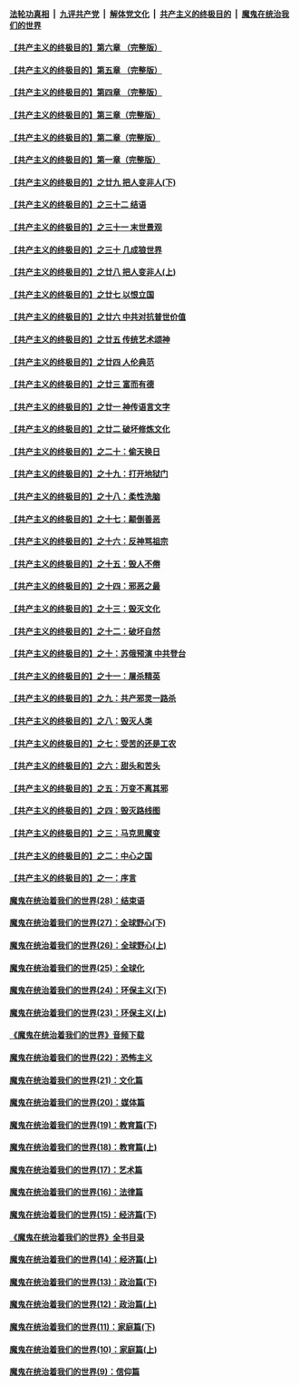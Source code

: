 ####  [法轮功真相](../../../../basic/blob/master/README.md?t=06201531) &nbsp;|&nbsp; [九评共产党](../../../../9ping.md/blob/master/README.md?t=06201531) &nbsp;|&nbsp; [解体党文化](../../../../jtdwh.md/blob/master/README.md?t=06201531)  &nbsp;|&nbsp; [共产主义的终极目的](../../../../gczydzjmd.md/blob/master/README.md?t=06201531) &nbsp;|&nbsp; [魔鬼在统治我们的世界](../../../../mgztzwmdsj.md/blob/master/README.md?t=06201531) 

#### [【共产主义的终极目的】第六章 （完整版）](../pages/nsc422/n11428913.md?t=06201531) 

#### [【共产主义的终极目的】第五章 （完整版）](../pages/nsc422/n11428912.md?t=06201531) 

#### [【共产主义的终极目的】第四章 （完整版）](../pages/nsc422/n11428907.md?t=06201531) 

#### [【共产主义的终极目的】第三章（完整版）](../pages/nsc422/n11428848.md?t=06201531) 

#### [【共产主义的终极目的】第二章（完整版）](../pages/nsc422/n11428831.md?t=06201531) 

#### [【共产主义的终极目的】第一章（完整版）](../pages/nsc422/n11417651.md?t=06201531) 

#### [【共产主义的终极目的】之廿九 把人变非人(下)](../pages/nsc422/n11344140.md?t=06201531) 

#### [【共产主义的终极目的】之三十二 结语](../pages/nsc422/n11360535.md?t=06201531) 

#### [【共产主义的终极目的】之三十一 末世景观](../pages/nsc422/n11351129.md?t=06201531) 

#### [【共产主义的终极目的】之三十 几成狼世界](../pages/nsc422/n11348280.md?t=06201531) 

#### [【共产主义的终极目的】之廿八 把人变非人(上)](../pages/nsc422/n11340492.md?t=06201531) 

#### [【共产主义的终极目的】之廿七 以恨立国](../pages/nsc422/n11336944.md?t=06201531) 

#### [【共产主义的终极目的】之廿六 中共对抗普世价值](../pages/nsc422/n11324785.md?t=06201531) 

#### [【共产主义的终极目的】之廿五 传统艺术颂神](../pages/nsc422/n11296396.md?t=06201531) 

#### [【共产主义的终极目的】之廿四 人伦典范](../pages/nsc422/n11296397.md?t=06201531) 

#### [【共产主义的终极目的】之廿三 富而有德](../pages/nsc422/n11283598.md?t=06201531) 

#### [【共产主义的终极目的】之廿一 神传语言文字](../pages/nsc422/n11263265.md?t=06201531) 

#### [【共产主义的终极目的】之廿二 破坏修炼文化](../pages/nsc422/n11245728.md?t=06201531) 

#### [【共产主义的终极目的】之二十：偷天换日](../pages/nsc422/n11238846.md?t=06201531) 

#### [【共产主义的终极目的】之十九：打开地狱门](../pages/nsc422/n11206376.md?t=06201531) 

#### [【共产主义的终极目的】之十八：柔性洗脑](../pages/nsc422/n11199994.md?t=06201531) 

#### [【共产主义的终极目的】之十七：颠倒善恶](../pages/nsc422/n11179782.md?t=06201531) 

#### [【共产主义的终极目的】之十六：反神骂祖宗](../pages/nsc422/n11166798.md?t=06201531) 

#### [【共产主义的终极目的】之十五：毁人不倦](../pages/nsc422/n11166792.md?t=06201531) 

#### [【共产主义的终极目的】之十四：邪恶之最](../pages/nsc422/n11150249.md?t=06201531) 

#### [【共产主义的终极目的】之十三：毁灭文化](../pages/nsc422/n11135227.md?t=06201531) 

#### [【共产主义的终极目的】之十二：破坏自然](../pages/nsc422/n11135214.md?t=06201531) 

#### [【共产主义的终极目的】之十：苏俄预演 中共登台](../pages/nsc422/n11118424.md?t=06201531) 

#### [【共产主义的终极目的】之十一：屠杀精英](../pages/nsc422/n11118442.md?t=06201531) 

#### [【共产主义的终极目的】之九：共产邪灵一路杀](../pages/nsc422/n11114139.md?t=06201531) 

#### [【共产主义的终极目的】之八：毁灭人类](../pages/nsc422/n11108503.md?t=06201531) 

#### [【共产主义的终极目的】之七：受苦的还是工农](../pages/nsc422/n11101809.md?t=06201531) 

#### [【共产主义的终极目的】之六：甜头和苦头](../pages/nsc422/n11096971.md?t=06201531) 

#### [【共产主义的终极目的】之五：万变不离其邪](../pages/nsc422/n11091285.md?t=06201531) 

#### [【共产主义的终极目的】之四：毁灭路线图](../pages/nsc422/n11086284.md?t=06201531) 

#### [【共产主义的终极目的】之三：马克思魔变](../pages/nsc422/n11061941.md?t=06201531) 

#### [【共产主义的终极目的】之二：中心之国](../pages/nsc422/n11047728.md?t=06201531) 

#### [【共产主义的终极目的】之一：序言](../pages/nsc422/n11086077.md?t=06201531) 

#### [魔鬼在统治着我们的世界(28)：结束语](../pages/nsc422/n10936246.md?t=06201531) 

#### [魔鬼在统治着我们的世界(27)：全球野心(下)](../pages/nsc422/n10928319.md?t=06201531) 

#### [魔鬼在统治着我们的世界(26)：全球野心(上)](../pages/nsc422/n10900318.md?t=06201531) 

#### [魔鬼在统治着我们的世界(25)：全球化](../pages/nsc422/n10788205.md?t=06201531) 

#### [魔鬼在统治着我们的世界(24)：环保主义(下)](../pages/nsc422/n10695307.md?t=06201531) 

#### [魔鬼在统治着我们的世界(23)：环保主义(上)](../pages/nsc422/n10688613.md?t=06201531) 

#### [《魔鬼在统治着我们的世界》音频下载](../pages/nsc422/n10635553.md?t=06201531) 

#### [魔鬼在统治着我们的世界(22)：恐怖主义](../pages/nsc422/n10614727.md?t=06201531) 

#### [魔鬼在统治着我们的世界(21)：文化篇](../pages/nsc422/n10597706.md?t=06201531) 

#### [魔鬼在统治着我们的世界(20)：媒体篇](../pages/nsc422/n10586579.md?t=06201531) 

#### [魔鬼在统治着我们的世界(19)：教育篇(下)](../pages/nsc422/n10564808.md?t=06201531) 

#### [魔鬼在统治着我们的世界(18)：教育篇(上)](../pages/nsc422/n10526970.md?t=06201531) 

#### [魔鬼在统治着我们的世界(17)：艺术篇](../pages/nsc422/n10499093.md?t=06201531) 

#### [魔鬼在统治着我们的世界(16)：法律篇](../pages/nsc422/n10485969.md?t=06201531) 

#### [魔鬼在统治着我们的世界(15)：经济篇(下)](../pages/nsc422/n10469975.md?t=06201531) 

#### [《魔鬼在统治着我们的世界》全书目录](../pages/nsc422/n10464261.md?t=06201531) 

#### [魔鬼在统治着我们的世界(14)：经济篇(上)](../pages/nsc422/n10457370.md?t=06201531) 

#### [魔鬼在统治着我们的世界(13)：政治篇(下)](../pages/nsc422/n10448270.md?t=06201531) 

#### [魔鬼在统治着我们的世界(12)：政治篇(上)](../pages/nsc422/n10444576.md?t=06201531) 

#### [魔鬼在统治着我们的世界(11)：家庭篇(下)](../pages/nsc422/n10440961.md?t=06201531) 

#### [魔鬼在统治着我们的世界(10)：家庭篇(上)](../pages/nsc422/n10435448.md?t=06201531) 

#### [魔鬼在统治着我们的世界(9)：信仰篇](../pages/nsc422/n10432159.md?t=06201531) 


